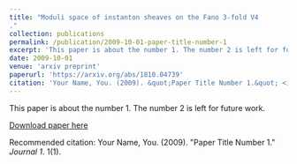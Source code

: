 ```yaml
---
title: "Moduli space of instanton sheaves on the Fano 3-fold V4
."
collection: publications
permalink: /publication/2009-10-01-paper-title-number-1
excerpt: 'This paper is about the number 1. The number 2 is left for future work.'
date: 2009-10-01
venue: 'arxiv preprint'
paperurl: 'https://arxiv.org/abs/1810.04739'
citation: 'Your Name, You. (2009). &quot;Paper Title Number 1.&quot; <i>Journal 1</i>. 1(1).'
---
```

This paper is about the number 1. The number 2 is left for future work.

[Download paper here](http://qinxuqiang.github.io/Moduli_space_of_instanton_sheaves_on_V4-5.pdf)

Recommended citation: Your Name, You. (2009). "Paper Title Number 1." <i>Journal 1</i>. 1(1).
